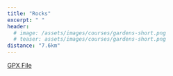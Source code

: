 ```yaml
---
title: "Rocks"
excerpt: " "
header:
  # image: /assets/images/courses/gardens-short.png
  # teaser: assets/images/courses/gardens-short.png
distance: "7.6km"
---
```


<div class="strava-embed-placeholder" data-embed-type="route" data-embed-id="3242795588254050272" data-full-width="true" data-style="standard" data-club-id="109154" data-from-embed="false"></div><script src="https://strava-embeds.com/embed.js"></script>

<a href="\assets\gpx_files\rocks.gpx">GPX File</a>
